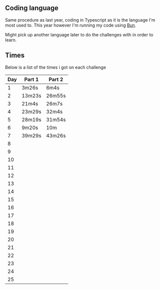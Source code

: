 ## Coding language

Same procedure as last year, coding in Typescript as it is the language I'm most used to. This year however I'm running my code using <a href="https://bun.sh/">Bun</a>.

Might pick up another language later to do the challenges with in order to learn.

## Times

Below is a list of the times i got on each challenge

| Day | Part 1 | Part 2 |
| --- | ------ | ------ |
| 1   | 3m26s  | 6m4s   |
| 2   | 13m23s | 26m55s |
| 3   | 21m4s  | 26m7s  |
| 4   | 23m29s | 32m4s  |
| 5   | 28m19s | 31m54s |
| 6   | 9m20s  | 10m    |
| 7   | 39m29s | 43m26s |
| 8   |        |        |
| 9   |        |        |
| 10  |        |        |
| 11  |        |        |
| 12  |        |        |
| 13  |        |        |
| 14  |        |        |
| 15  |        |        |
| 16  |        |        |
| 17  |        |        |
| 18  |        |        |
| 19  |        |        |
| 20  |        |        |
| 21  |        |        |
| 22  |        |        |
| 23  |        |        |
| 24  |        |        |
| 25  |        |        |
